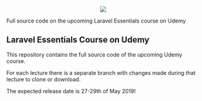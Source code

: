 <p align="center"><img src="https://laravel.com/assets/img/components/logo-laravel.svg"></p>

Full source code on the upcoming Laravel Essentials course on Udemy

## Laravel Essentials Course on Udemy

This repository contains the full source code of the upcoming Udemy course.

For each lecture there is a separate branch with changes made during that lecture to clone or download.

The expected release date is 27-29th of May 2019!

